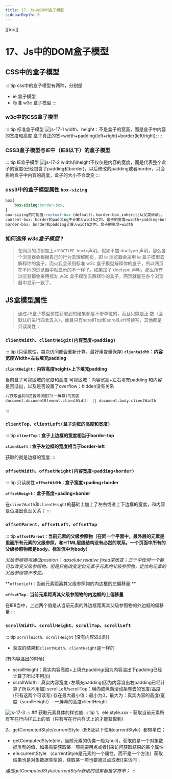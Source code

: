 ```yaml
---
title: 17、Js中的DOM盒子模型
sidebarDepth: 0
---
```

[[toc]]
# 17、Js中的DOM盒子模型

## CSS中的盒子模型
::: tip css中的盒子模型有两种，分别是 
- ie 盒子模型
- 标准 w3c 盒子模型
:::
### w3c中的CSS盒子模型
::: tip 标准盒子模型
<img :src="$withBase('/assets/js-17-1.png')" alt="js-17-1">
width、height：不是盒子的宽高，而是盒子中内容的宽度和高度
盒子真正的宽=width+padding(left+right)+border(left/right);
:::

### CSS3盒子模型与IE中（IE8以下）的盒子模型
::: tip IE盒子模型
<img :src="$withBase('/assets/js-17-2.png')" alt="js-17-2">
width和height不仅仅是内容的宽度，而是代表整个盒子的宽度(已经包含了padding和border)，以后修改的padding或者border，只会影响盒子中内容的高度，盒子的大小不会改变
:::

### css3中的盒子模型属性 `box-sizing `
```css
box{
	box-sizing:border-box;
}
box-sizing的可能值:content-box（default），border-box,inherit(从父类继承)。
content-box: border和padding不计算入width之内，盒子的宽度=width+padding+border
border-box: border和padding计算入width之内，盒子的宽度=width
```
### 如何选择 *w3c盒子模型* ?
>在网页的顶部加上`<!DOCTYPE html>`声明。假如不加 doctype 声明，那么各个浏览器会根据自己的行为去理解网页，即 ie 浏览器会采用 ie 盒子模型去解释你的盒子，而火狐会采用标准 w3c 盒子模型解释你的盒子，所以网页在不同的浏览器中就显示的不一样了。如果加了 doctype 声明，那么所有浏览器都会采用标准 w3c 盒子模型去解释你的盒子，网页就能在各个浏览器中显示一致了。

## JS盒模型属性
>通过JS盒子模型属性获取到的结果都是不带单位的，而且只能是正 数（会默认的进行四舍五入），而且只有scrollTop和scrollLeft可读写，其他都是只读属性；

### `clientWidth、clientHeigit(内容宽度+padding)`
::: tip (只读属性，每次访问都会重新计算，最好用变量保存)
**`clientWidth`：内容宽度Width+左右填充padding**

**`clientHeight：`内容高度height+上下填充padding**

当前盒子可视区域的宽度和高度
可视区域：内容宽高+左右填充padding
和内容是否溢出，以及是否设置了overflow：hidden没有关系
```html
//获取当前浏览器可视窗口(一屏幕)的宽度
document.documentElement.clientWidth  || document.body.clientWidth
```
:::

### `clientTop、clientLeft(盒子边框的高度和宽度)`
::: tip
**`clientTop：`盒子上边框的宽度相当于border-top**

**`clientLeft：`盒子左边框的宽度相当于border-left**

获取的就是边框的宽度
:::
### `offsetWidth、offsetHeight(内容宽度+padding+border)`
::: tip 只读属性
**`offsetWidth：`盒子宽度+pading+border**

**`offsetHeight：`盒子高度+pading+border**

在`clientWidth`和`clientHeight`的基础上加上了左右或者上下边框的宽度，和内容是否溢出也没关系；
:::
### `offsetParent、offsetLeft、offsetTop`
::: tip
**`offsetParent：`当前元素的父级参照物（在同一个平面中，最外层的元素是里面所有元素的父级参照，和HTML层级结构没有必然的联系。一个页面中所有的父级参照物都是body。标准流中为body）**

*父级参照物可通过position： absolute relative fixed来改变；三个中任何一个都可以改变父级参照物，但是只能改变定位元素子元素的父级参照物，定位的元素的父级参照物不改变。*

**`offsetLeft：`当前元素距离其父级参照物的内边框的左偏移量 **

**`offsetTop：`当前元素距离其父级参照物的内边框的上偏移量**

在IE8当中，上述两个值是从当前元素的外边框距离其父级参照物的外边框的偏移量
:::
### `scrollWidth、scrollHeight、scrollTop、scrollLeft`
::: tip 
`scrollWidth、scrollHeight`
[没有内容溢出时]
- 获取的结果和`clientWidth`、`clientHeight`是一样的

[有内容溢出的时候]
- scrollHeight：真实内容高度+上填充padding(因为内容溢出下padding已经计算了所以不用加)
- scrollWidth：真实内容宽度+左填充padding(因为内容溢出右padding已经计算了所以不用加)
scrollLeft/scrollTop：横向或纵向滚动条卷去的宽度/高度(只有这两个可读写)
存在最大最小值：最小为0，最大为：真实内容的高度/宽度（scrollHeight）- 一屏幕的高度clientHeight

<img :src="$withBase('/assets/js-17-3.png')" alt="js-17-3">
:::
## 获取元素具体的样式值
::: tip
1、ele.style.xxx
- 获取当前元素所有写在行内样式上的值（只有写在行内样式上的才能获取到）

2、getComputedStyle/currentStyle（IE8及以下使用currentStyle）都带单位；
- getComputedStyle(ele，当前元素的伪类一般为null)，获取的是一个对象数据类型的值，如果需要获取某一项需要用点或者[]来访问获取结果的某个属性
- ele.currentStyle （currentStyle是元素的一个属性，而不是一个方法）获取结果也是对象数据类型的，获取某一项也要通过点或者[]来访问；

*通过getComputedStyle/currentStyle获取的结果都是字符串；*
:::
